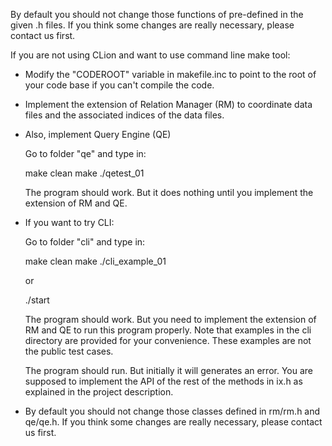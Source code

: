 By default you should not change those functions of pre-defined in the given .h files.
If you think some changes are really necessary, please contact us first.

If you are not using CLion and want to use command line make tool:

 - Modify the "CODEROOT" variable in makefile.inc to point to the root
  of your code base if you can't compile the code.
 
- Implement the extension of Relation Manager (RM) to coordinate data files and the associated indices of the data files.

- Also, implement Query Engine (QE)

   Go to folder "qe" and type in:

    make clean
    make
    ./qetest_01

   The program should work. But it does nothing until you implement the extension of RM and QE.

- If you want to try CLI:

   Go to folder "cli" and type in:
   
   make clean
   make
   ./cli_example_01
   
   or
   
   ./start
   
   The program should work. But you need to implement the extension of RM and QE to run this program properly. Note that examples in the cli directory are provided for your convenience. These examples are not the public test cases.

   The program should run. But initially it will generates an error. You are supposed to
   implement the API of the rest of the methods in ix.h as explained in the project description.
- By default you should not change those classes defined in rm/rm.h and qe/qe.h. If you think some changes are really necessary, please contact us first.
